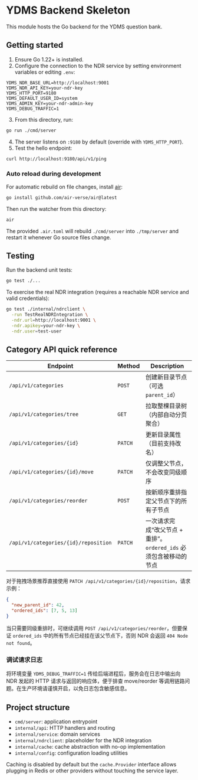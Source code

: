 # YDMS Backend Skeleton

This module hosts the Go backend for the YDMS question bank.

## Getting started

1. Ensure Go 1.22+ is installed.
2. Configure the connection to the NDR service by setting environment variables or editing `.env`:

```
YDMS_NDR_BASE_URL=http://localhost:9001
YDMS_NDR_API_KEY=your-ndr-key
YDMS_HTTP_PORT=9180
YDMS_DEFAULT_USER_ID=system
YDMS_ADMIN_KEY=your-ndr-admin-key
YDMS_DEBUG_TRAFFIC=1
```

3. From this directory, run:

```bash
go run ./cmd/server
```

4. The server listens on `:9180` by default (override with `YDMS_HTTP_PORT`).
5. Test the hello endpoint:

```bash
curl http://localhost:9180/api/v1/ping
```

### Auto reload during development

For automatic rebuild on file changes, install [air](https://github.com/air-verse/air):

```bash
go install github.com/air-verse/air@latest
```

Then run the watcher from this directory:

```bash
air
```

The provided `.air.toml` will rebuild `./cmd/server` into `./tmp/server` and restart it whenever Go source files change.

## Testing

Run the backend unit tests:

```bash
go test ./...
```

To exercise the real NDR integration (requires a reachable NDR service and valid credentials):

```bash
go test ./internal/ndrclient \
  -run TestRealNDRIntegration \
  -ndr.url=http://localhost:9001 \
  -ndr.apikey=your-ndr-key \
  -ndr.user=test-user
```

## Category API quick reference

| Endpoint | Method | Description |
| --- | --- | --- |
| `/api/v1/categories` | `POST` | 创建新目录节点（可选 `parent_id`） |
| `/api/v1/categories/tree` | `GET` | 拉取整棵目录树（内部自动分页聚合） |
| `/api/v1/categories/{id}` | `PATCH` | 更新目录属性（目前支持改名） |
| `/api/v1/categories/{id}/move` | `PATCH` | 仅调整父节点，不会改变同级顺序 |
| `/api/v1/categories/reorder` | `POST` | 按新顺序重排指定父节点下的所有子节点 |
| `/api/v1/categories/{id}/reposition` | `PATCH` | 一次请求完成“改父节点 + 重排”。`ordered_ids` 必须包含被移动的节点 |

对于拖拽场景推荐直接使用 `PATCH /api/v1/categories/{id}/reposition`，请求示例：

```json
{
  "new_parent_id": 42,
  "ordered_ids": [7, 5, 13]
}
```

当只需要同级重排时，可继续调用 `POST /api/v1/categories/reorder`，但要保证 `ordered_ids` 中的所有节点已经挂在该父节点下，否则 NDR 会返回 `404 Node not found`。

### 调试请求日志

将环境变量 `YDMS_DEBUG_TRAFFIC=1` 传给后端进程后，服务会在日志中输出向 NDR 发起的 HTTP 请求与返回的响应体，便于排查 move/reorder 等调用链路问题。在生产环境请谨慎开启，以免日志包含敏感信息。

## Project structure

- `cmd/server`: application entrypoint
- `internal/api`: HTTP handlers and routing
- `internal/service`: domain services
- `internal/ndrclient`: placeholder for the NDR integration
- `internal/cache`: cache abstraction with no-op implementation
- `internal/config`: configuration loading utilities

Caching is disabled by default but the `cache.Provider` interface allows plugging
in Redis or other providers without touching the service layer.
